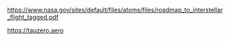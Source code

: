 https://www.nasa.gov/sites/default/files/atoms/files/roadmap_to_interstellar_flight_tagged.pdf

https://tauzero.aero

